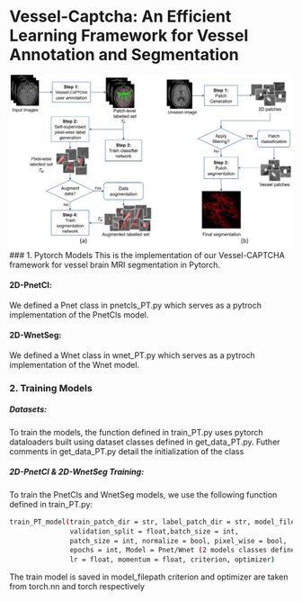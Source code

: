 # Vessel-Captcha: An Efficient Learning Framework for Vessel Annotation and Segmentation

<img src="imgs/pipeline.png" >
### 1. Pytorch Models
This is the implementation of our Vessel-CAPTCHA framework for vessel brain MRI segmentation in Pytorch.

#### 2D-PnetCl: 
We defined a Pnet class in pnetcls_PT.py which serves as a pytroch implementation of the PnetCls model.

#### 2D-WnetSeg: 
We defined a Wnet class in wnet_PT.py which serves as a pytroch implementation of the Wnet model.

### 2. Training Models

##### Datasets:
To train the models, the function defined in train_PT.py uses pytorch dataloaders built using dataset classes defined in get_data_PT.py. Futher comments in get_data_PT.py detail the initialization of the class

##### 2D-PnetCl & 2D-WnetSeg Training: 
To train the PnetCls and WnetSeg models, we use the following function defined in train_PT.py:
```sh
train_PT_model(train_patch_dir = str, label_patch_dir = str, model_filepath = str, 
               validation_split = float,batch_size = int, 
               patch_size = int, normalize = bool, pixel_wise = bool, 
               epochs = int, Model = Pnet/Wnet (2 models classes defined in pnetcls_PT.py and wnet_PT.py respectively),
               lr = float, momentum = float, criterion, optimizer)
```
The train model is saved in model_filepath
criterion and optimizer are taken from torch.nn and torch respectively
